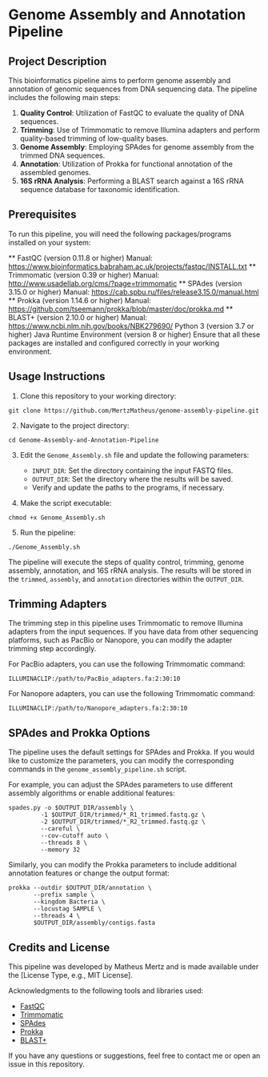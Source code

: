 # Genome Assembly and Annotation Pipeline

## Project Description
This bioinformatics pipeline aims to perform genome assembly and annotation of genomic sequences from DNA sequencing data. The pipeline includes the following main steps:

1. **Quality Control**: Utilization of FastQC to evaluate the quality of DNA sequences.
2. **Trimming**: Use of Trimmomatic to remove Illumina adapters and perform quality-based trimming of low-quality bases.
3. **Genome Assembly**: Employing SPAdes for genome assembly from the trimmed DNA sequences.
4. **Annotation**: Utilization of Prokka for functional annotation of the assembled genomes.
5. **16S rRNA Analysis**: Performing a BLAST search against a 16S rRNA sequence database for taxonomic identification.

## Prerequisites
To run this pipeline, you will need the following packages/programs installed on your system:

** FastQC (version 0.11.8 or higher)
Manual: https://www.bioinformatics.babraham.ac.uk/projects/fastqc/INSTALL.txt
** Trimmomatic (version 0.39 or higher)
Manual: http://www.usadellab.org/cms/?page=trimmomatic
** SPAdes (version 3.15.0 or higher)
Manual: https://cab.spbu.ru/files/release3.15.0/manual.html
** Prokka (version 1.14.6 or higher)
Manual: https://github.com/tseemann/prokka/blob/master/doc/prokka.md
** BLAST+ (version 2.10.0 or higher)
Manual: https://www.ncbi.nlm.nih.gov/books/NBK279690/
Python 3 (version 3.7 or higher)
Java Runtime Environment (version 8 or higher)
Ensure that all these packages are installed and configured correctly in your working environment.



## Usage Instructions
1. Clone this repository to your working directory:
```
git clone https://github.com/MertzMatheus/genome-assembly-pipeline.git
```

2. Navigate to the project directory:
```
cd Genome-Assembly-and-Annotation-Pipeline
```

3. Edit the `Genome_Assembly.sh` file and update the following parameters:
   - `INPUT_DIR`: Set the directory containing the input FASTQ files.
   - `OUTPUT_DIR`: Set the directory where the results will be saved.
   - Verify and update the paths to the programs, if necessary.

4. Make the script executable:
```
chmod +x Genome_Assembly.sh
```

5. Run the pipeline:
```
./Genome_Assembly.sh
```

The pipeline will execute the steps of quality control, trimming, genome assembly, annotation, and 16S rRNA analysis. The results will be stored in the `trimmed`, `assembly`, and `annotation` directories within the `OUTPUT_DIR`.

## Trimming Adapters
The trimming step in this pipeline uses Trimmomatic to remove Illumina adapters from the input sequences. If you have data from other sequencing platforms, such as PacBio or Nanopore, you can modify the adapter trimming step accordingly.

For PacBio adapters, you can use the following Trimmomatic command:
```
ILLUMINACLIP:/path/to/PacBio_adapters.fa:2:30:10
```

For Nanopore adapters, you can use the following Trimmomatic command:
```
ILLUMINACLIP:/path/to/Nanopore_adapters.fa:2:30:10
```

## SPAdes and Prokka Options
The pipeline uses the default settings for SPAdes and Prokka. If you would like to customize the parameters, you can modify the corresponding commands in the `genome_assembly_pipeline.sh` script.

For example, you can adjust the SPAdes parameters to use different assembly algorithms or enable additional features:
```
spades.py -o $OUTPUT_DIR/assembly \
         -1 $OUTPUT_DIR/trimmed/*_R1_trimmed.fastq.gz \
         -2 $OUTPUT_DIR/trimmed/*_R2_trimmed.fastq.gz \
         --careful \
         --cov-cutoff auto \
         --threads 8 \
         --memory 32
```

Similarly, you can modify the Prokka parameters to include additional annotation features or change the output format:
```
prokka --outdir $OUTPUT_DIR/annotation \
       --prefix sample \
       --kingdom Bacteria \
       --locustag SAMPLE \
       --threads 4 \
       $OUTPUT_DIR/assembly/contigs.fasta
```

## Credits and License
This pipeline was developed by Matheus Mertz  and is made available under the [License Type, e.g., MIT License].

Acknowledgments to the following tools and libraries used:
- [FastQC](https://www.bioinformatics.babraham.ac.uk/projects/fastqc/)
- [Trimmomatic](http://www.usadellab.org/cms/?page=trimmomatic)
- [SPAdes](https://cab.spbu.ru/software/spades/)
- [Prokka](https://github.com/tseemann/prokka)
- [BLAST+](https://blast.ncbi.nlm.nih.gov/Blast.cgi?PAGE_TYPE=BlastDocs&DOC_TYPE=Download)

If you have any questions or suggestions, feel free to contact me or open an issue in this repository. 
